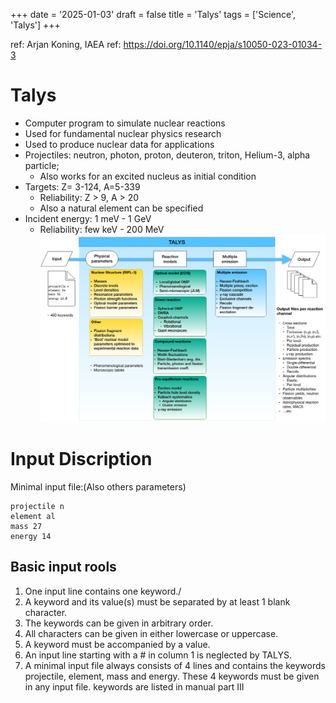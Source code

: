 +++
date = '2025-01-03'
draft = false
title = 'Talys'
tags = ['Science', 'Talys']
+++

ref: Arjan Koning, IAEA
ref: https://doi.org/10.1140/epja/s10050-023-01034-3
# Talys
- Computer program to simulate nuclear reactions
- Used for fundamental nuclear physics research
- Used to produce nuclear data for applications
- Projectiles: neutron, photon, proton, deuteron, triton, Helium-3, alpha particle;
	- Also works for an excited nucleus as initial condition
- Targets: Z= 3-124, A=5-339
	- Reliability: Z > 9, A > 20
	- Also a natural element can be specified
- Incident energy: 1 meV - 1 GeV
	- Reliability: few keV - 200 MeV
![](./assets/Talys/Screenshot_20250103_164428.png)

# Input Discription
Minimal input file:(Also others parameters)
```Talys
projectile n 
element al 
mass 27 
energy 14
```
## Basic input rools
1. One input line contains one keyword./
2. A keyword and its value(s) must be separated by at least 1 blank character.
3. The keywords can be given in arbitrary order.
4. All characters can be given in either lowercase or uppercase.
5. A keyword must be accompanied by a value.
6. An input line starting with a # in column 1 is neglected by TALYS.
7. A minimal input file always consists of 4 lines and contains the keywords projectile, element,  mass and energy. These 4 keywords must be given in any input file.
keywords are listed in manual part III